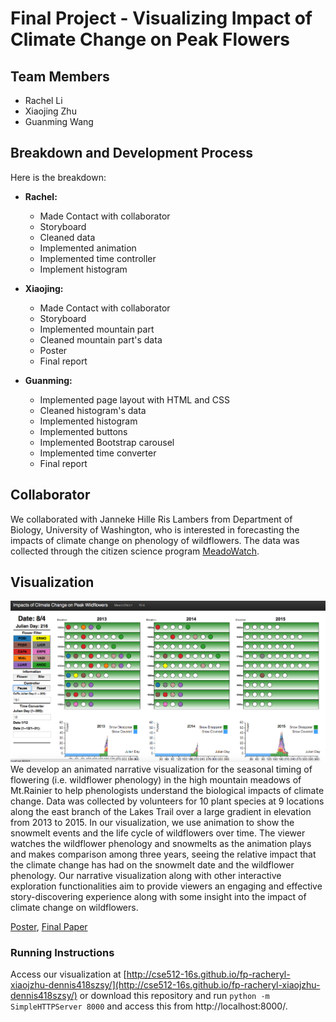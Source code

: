 # Final Project - Visualizing Impact of Climate Change on Peak Flowers

## Team Members

- Rachel Li
- Xiaojing Zhu
- Guanming Wang

## Breakdown and Development Process
Here is the breakdown:
* **Rachel:**
  - Made Contact with collaborator
  - Storyboard
  - Cleaned data
  - Implemented animation
  - Implemented time controller
  - Implement histogram


* **Xiaojing:**
  - Made Contact with collaborator
  - Storyboard
  - Implemented mountain part
  - Cleaned mountain part's data
  - Poster
  - Final report


* **Guanming:**
  - Implemented page layout with HTML and CSS
  - Cleaned histogram's data
  - Implemented histogram
  - Implemented buttons
  - Implemented Bootstrap carousel
  - Implemented time converter
  - Final report


## Collaborator
We collaborated with Janneke Hille Ris Lambers from Department of Biology, University of Washington, who is interested in forecasting the impacts of climate change on phenology of wildflowers. The data was collected through the citizen science program [MeadoWatch](http://www.meadowatch.org/).

## Visualization
![Overview](picture/216.png)
We develop an animated narrative visualization for the seasonal timing of flowering (i.e. wildflower phenology) in the high mountain meadows of Mt.Rainier to help phenologists understand the biological impacts of climate change. Data was collected by volunteers for 10 plant species at 9 locations along the east branch of the Lakes Trail over a large gradient in elevation from 2013 to 2015. In our visualization, we use animation to show the snowmelt events and the life cycle of wildflowers over time. The viewer watches the wildflower phenology and snowmelts as the animation plays and makes comparison among three years, seeing the relative impact that the climate change has had on the snowmelt date and the wildflower phenology. Our narrative visualization along with other interactive exploration functionalities aim to provide viewers an engaging and effective story-discovering experience along with some insight into the impact of climate change on wildflowers. 

[Poster](https://github.com/CSE512-16S/fp-racheryl-xiaojzhu-dennis418szsy/raw/master/poster-racheryl-xiaojzhu-dennis418szsy.pdf),
[Final Paper](https://github.com/CSE512-16S/fp-racheryl-xiaojzhu-dennis418szsy/raw/master/paper-racheryl-xiaojzhu-dennis418szsy.pdf)

### Running Instructions

Access our visualization at [http://cse512-16s.github.io/fp-racheryl-xiaojzhu-dennis418szsy/](http://cse512-16s.github.io/fp-racheryl-xiaojzhu-dennis418szsy/) or download this repository and run `python -m SimpleHTTPServer 8000` and access this from http://localhost:8000/.








